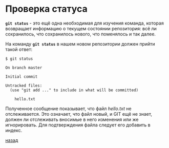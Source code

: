 # Проверка статуса

**`git status`** - это ещё одна необходимая для изучения команда, которая возвращает информацию о текущем состоянии репозитория: всё ли сохранилось, что сохранилось нового, что поменялось и так далее.

На команду **`git status`** в нашем новом репозитории должен прийти такой ответ:

```text
$ git status

On branch master

Initial commit

Untracked files:
  (use "git add ..." to include in what will be committed)

    hello.txt
```

Полученное сообщение показывает, что файл *hello.txt* не отслеживается. Это означает, что файл новый, и GIT ещё не знает, должен ли отслеживать вносимые в него изменения или же игнорировать. Для подтверждения файла следует его добавить в индекс.

[назад](README.md)
